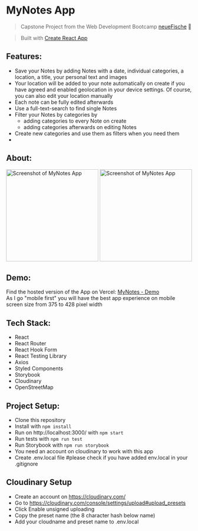 # MyNotes App

> Capstone Project from the Web Development Bootcamp [neueFische](https://www.neuefische.de/weiterbildung/web-development) 🐠

> Built with [Create React App](https://github.com/facebook/create-react-app) 

## Features:
- Save your Notes by adding Notes with a date, individual categories, a location, a title, your personal text and images
- Your location will be added to your note automatically on create if you have agreed and enabled geolocation in your device settings. Of course, you can also edit your location manually
- Each note can be fully edited afterwards
- Use a full-text-search to find single Notes
- Filter your Notes by categories by 
  - adding categories to every Note on create
  - adding categories afterwards on editing Notes
- Create new categories and use them as filters when you need them
- 
## About:

<div align="left">
<img width="250px" src="https://user-images.githubusercontent.com/97477326/161311743-122b5367-7833-4cc6-a504-337e7c94bda5.png" alt="Screenshot of MyNotes App" />
  <img width="250px" src="https://user-images.githubusercontent.com/97477326/161312813-8b82879d-3e3e-4e80-b74a-6228b1939c49.png" alt="Screenshot of MyNotes App"/>
</div>

## Demo: 

Find the hosted version of the App on Vercel: [MyNotes - Demo](https://capstone-project-phi-rosy.vercel.app/)
<br>
As I go "mobile first" you will have the best app experience on mobile screen size from 375 to 428 pixel width


## Tech Stack:

- React
- React Router
- React Hook Form
- React Testing Library
- Axios
- Styled Components
- Storybook
- Cloudinary
- OpenStreetMap

## Project Setup:

- Clone this repository
- Install with `npm install`
- Run on http://localhost:3000/ with `npm start`
- Run tests with `npm run test`
- Run Storybook with `npm run storybook`
- You need an account on cloudinary to work with this app
- Create .env.local file #please check if you have added env.local in your .gitignore

## Cloudinary Setup
- Create an account on https://cloudinary.com/
- Go to https://cloudinary.com/console/settings/upload#upload_presets
- Click Enable unsigned uploading
- Copy the preset name (the 8 character hash below name)
- Add your cloudname and preset name to .env.local
